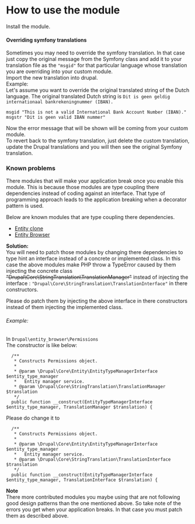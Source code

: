 # How to use the module

Install the module.

#### Overriding symfony translations
Sometimes you may need to override the symfony translation.
In that case just copy the original message from the Symfony
class and add it to your translation file as the `"msgid"` for that particular language whose translation
you are overriding into your custom module.  
Import the new translation into drupal.  
Example:  
Let's assume you want to override the original translated string of the Dutch language. The original translated
 Dutch string is `Dit is geen geldig internationaal bankrekeningnummer (IBAN).`
```
msgid "This is not a valid International Bank Account Number (IBAN)."  
msgstr "Dit is geen valid IBAN nummer" 
``` 
Now the error message that will be shown will be coming from your custom module.  
To revert back to the symfony translation, just delete the custom translation, update the Drupal translations
and you will then see the original Symfony translation.

### Known problems  
There modules that will make your application break once you enable this module.
This is because those modules are type coupling there dependencies instead of coding against an interface.
That type of programming approach leads to the application breaking when a decorator pattern is used.

Below are known modules that are type coupling there dependencies.
- [Entity clone](https://www.drupal.org/project/entity_clone)
- [Entity Browser](https://www.drupal.org/project/entity_browser)

**Solution:**  
You will need to patch those modules by changing there dependencies to type hint an interface instead of a concrete or 
implemented class.
In this case the above modules make PHP throw a TypeError caused by them injecting the 
concrete class ~~"Drupal\Core\StringTranslation\TranslationManager"~~
instead of injecting the interface : `"Drupal\Core\StringTranslation\TranslationInterface"` in there constructors.

Please do patch them by injecting the above interface in there constructors instead of them injecting the
implemented class.

###### Example:  
In `Drupal\entity_browser\Permissions`  
The constructor is like below:  
```
  /**
   * Constructs Permissions object.
   *
   * @param \Drupal\Core\Entity\EntityTypeManagerInterface $entity_type_manager
   *   Entity manager service.
   * @param \Drupal\Core\StringTranslation\TranslationManager $translation
   */
  public function __construct(EntityTypeManagerInterface $entity_type_manager, TranslationManager $translation) {
```
Please do change it to 
```
  /**
   * Constructs Permissions object.
   *
   * @param \Drupal\Core\Entity\EntityTypeManagerInterface $entity_type_manager
   *   Entity manager service.
   * @param \Drupal\Core\StringTranslation\TranslationInterface $translation
   */
  public function __construct(EntityTypeManagerInterface $entity_type_manager, TranslationInterface $translation) {
```

**Note**  
There more contributed modules you maybe using that are not following good design patterns than the one mentioned above.
So take note of the errors you get when your application breaks.
In that case you must patch them as described above.
